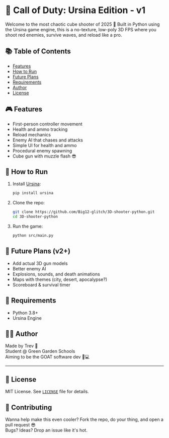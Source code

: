 # 🔫 Call of Duty: Ursina Edition - v1

Welcome to the most chaotic cube shooter of 2025 😤 Built in Python using the Ursina game engine, this is a no-texture, low-poly 3D FPS where you shoot red enemies, survive waves, and reload like a pro.

## 📚 Table of Contents
- [Features](#features)
- [How to Run](#how-to-run)
- [Future Plans](#future-plans)
- [Requirements](#requirements)
- [Author](#author)
- [License](#license)

## 🎮 Features

- First-person controller movement
- Health and ammo tracking
- Reload mechanics
- Enemy AI that chases and attacks
- Simple UI for health and ammo
- Procedural enemy spawning
- Cube gun with muzzle flash 😎

## 🚀 How to Run

1. Install [Ursina](https://www.ursinaengine.org/):
    ```bash
    pip install ursina
    ```

2. Clone the repo:
    ```bash
    git clone https://github.com/Big12-glitch/3D-shooter-python.git
    cd 3D-shooter-python
    ```

3. Run the game:
    ```bash
    python src/main.py
    ```

## 🧠 Future Plans (v2+)

- Add actual 3D gun models
- Better enemy AI
- Explosions, sounds, and death animations
- Maps with themes (city, desert, apocalypse?)
- Scoreboard & survival timer

## 💾 Requirements

- Python 3.8+
- Ursina Engine

## 🧑‍💻 Author

Made by Trev 🚀  
Student @ Green Garden Schools  
Aiming to be the GOAT software dev 🐐💻

---

## 📄 License

MIT License. See [`LICENSE`](LICENSE) file for details.

## 🤝 Contributing

Wanna help make this even cooler? Fork the repo, do your thing, and open a pull request 😎  
Bugs? Ideas? Drop an issue like it's hot.

